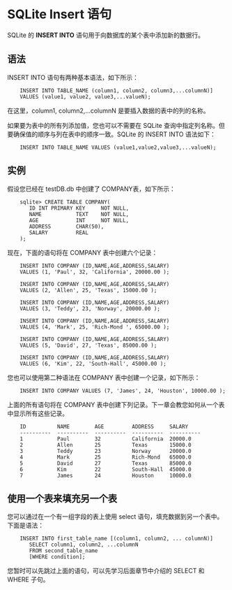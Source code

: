 # SQLite Insert 语句

SQLite 的 **INSERT INTO** 语句用于向数据库的某个表中添加新的数据行。

## 语法
INSERT INTO 语句有两种基本语法，如下所示：

```
    INSERT INTO TABLE_NAME (column1, column2, column3,...columnN)]
    VALUES (value1, value2, value3,...valueN);
```

在这里，column1, column2,...columnN 是要插入数据的表中的列的名称。

如果要为表中的所有列添加值，您也可以不需要在 SQLite 查询中指定列名称。但要确保值的顺序与列在表中的顺序一致。SQLite 的 INSERT INTO 语法如下：

```
    INSERT INTO TABLE_NAME VALUES (value1,value2,value3,...valueN);
```

## 实例
假设您已经在 testDB.db 中创建了 COMPANY表，如下所示：

```
    sqlite> CREATE TABLE COMPANY(
       ID INT PRIMARY KEY     NOT NULL,
       NAME           TEXT    NOT NULL,
       AGE            INT     NOT NULL,
       ADDRESS        CHAR(50),
       SALARY         REAL
    );
```

现在，下面的语句将在 COMPANY 表中创建六个记录：

```
    INSERT INTO COMPANY (ID,NAME,AGE,ADDRESS,SALARY)
    VALUES (1, 'Paul', 32, 'California', 20000.00 );

    INSERT INTO COMPANY (ID,NAME,AGE,ADDRESS,SALARY)
    VALUES (2, 'Allen', 25, 'Texas', 15000.00 );

    INSERT INTO COMPANY (ID,NAME,AGE,ADDRESS,SALARY)
    VALUES (3, 'Teddy', 23, 'Norway', 20000.00 );

    INSERT INTO COMPANY (ID,NAME,AGE,ADDRESS,SALARY)
    VALUES (4, 'Mark', 25, 'Rich-Mond ', 65000.00 );

    INSERT INTO COMPANY (ID,NAME,AGE,ADDRESS,SALARY)
    VALUES (5, 'David', 27, 'Texas', 85000.00 );

    INSERT INTO COMPANY (ID,NAME,AGE,ADDRESS,SALARY)
    VALUES (6, 'Kim', 22, 'South-Hall', 45000.00 );
```

您也可以使用第二种语法在 COMPANY 表中创建一个记录，如下所示：

```
    INSERT INTO COMPANY VALUES (7, 'James', 24, 'Houston', 10000.00 );
```

上面的所有语句将在 COMPANY 表中创建下列记录。下一章会教您如何从一个表中显示所有这些记录。

```
    ID          NAME        AGE         ADDRESS     SALARY
    ----------  ----------  ----------  ----------  ----------
    1           Paul        32          California  20000.0
    2           Allen       25          Texas       15000.0
    3           Teddy       23          Norway      20000.0
    4           Mark        25          Rich-Mond   65000.0
    5           David       27          Texas       85000.0
    6           Kim         22          South-Hall  45000.0
    7           James       24          Houston     10000.0
```

## 使用一个表来填充另一个表
您可以通过在一个有一组字段的表上使用 select 语句，填充数据到另一个表中。下面是语法：

```
    INSERT INTO first_table_name [(column1, column2, ... columnN)]
       SELECT column1, column2, ...columnN
       FROM second_table_name
       [WHERE condition];
```

您暂时可以先跳过上面的语句，可以先学习后面章节中介绍的 SELECT 和 WHERE 子句。  